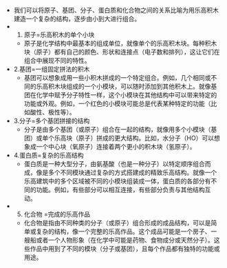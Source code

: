 - 我们可以将原子、基团、分子、蛋白质和化合物之间的关系比喻为用乐高积木建造一个复杂的结构，逐步由小到大进行组合。
- 1. 原子=乐高积木的单个小块
    - 原子是化学结构中最基本的组成单位，就像单个的乐高积木块。每种积木块（原子）都有自己的颜色、形状和连接点（电子数和排列），这让它们在组合中展现不同的特性。
- 2.基团=一组固定拼法的积木
    - 基团可以想象成用一些小积木拼成的一个特定组合。例如，几个相同或不同的乐高积木块组成的一个小模块，可以随时添加到其他积木上。就像基团在化学中赋予分子特性一样，这个小模块在其他结构中可以带来特定的功能或外观。例如，一个红色的小模块可能总是代表某种特定的功能（比如酸性、极性等）。
- 3.分子=多个基团拼接的结构
    - 分子是由多个基团（或原子）组合在一起的结构，就像用多个小模块（基团）或单个乐高块（原子）拼成的更大结构。比如，水分子（HO）可以想象成一个中心块（氧原子）连接着两个更小的积木块（氢原子）。
- 4.蛋白质=复杂的乐高结构
    - 蛋白质是一种大型分子，由氨基酸（也是一种分子）以特定顺序组合而成，像是多个不同模块通过复杂的方式搭建成的精致乐高结构。就像一个乐高建筑中的多个区域被不同的小模块组装成一体，蛋白质的各部分有不同的功能。例如，有些部分可以相互连接，有些部分负责与其他结构互动。
- 5. 化合物 =完成的乐高作品
    - 化合物是指由不同种类的分子（或原子）组合形成的成品结构，可以是简单或复杂的结构，像一个完整的乐高作品。这个成品可能是一个房子、一艘船或者一个人物形象（在化学中可能是药物、食物成分或天然分子）。这些作品中用到了不同的模块（分子或基团），且每个作品都有独特的功能或用途。
